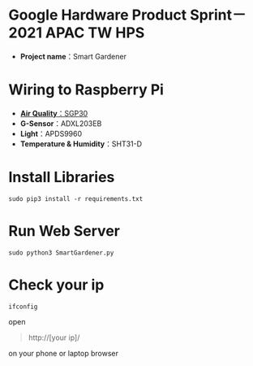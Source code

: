 # Google Hardware Product Sprint－2021 APAC TW HPS

- **Project name**：Smart Gardener  

# Wiring to Raspberry Pi

- [**Air Quality**：SGP30](https://github.com/darrenyaoyao/GoogleHPS/tree/main/AirQuality#raspberry-pi-and-sgp30-wired-with-i2c)
- **G-Sensor**：ADXL203EB
- **Light**：APDS9960
- **Temperature & Humidity**：SHT31-D

# Install Libraries

```
sudo pip3 install -r requirements.txt
```

# Run Web Server

```
sudo python3 SmartGardener.py
```

# Check your ip

```
ifconfig
```

open  
>http://[your ip]/

on your phone or laptop browser
